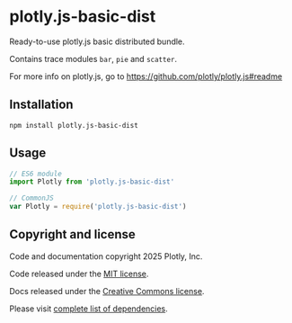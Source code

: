 # plotly.js-basic-dist

Ready-to-use plotly.js basic distributed bundle.

Contains trace modules `bar`, `pie` and `scatter`.

For more info on plotly.js, go to https://github.com/plotly/plotly.js#readme

## Installation

```
npm install plotly.js-basic-dist
```
## Usage

```js
// ES6 module
import Plotly from 'plotly.js-basic-dist'

// CommonJS
var Plotly = require('plotly.js-basic-dist')
```

## Copyright and license

Code and documentation copyright 2025 Plotly, Inc.

Code released under the [MIT license](https://github.com/plotly/plotly.js/blob/master/LICENSE).

Docs released under the [Creative Commons license](https://github.com/plotly/documentation/blob/source/LICENSE).

Please visit [complete list of dependencies](https://www.npmjs.com/package/plotly.js/v/3.0.3?activeTab=dependencies).
